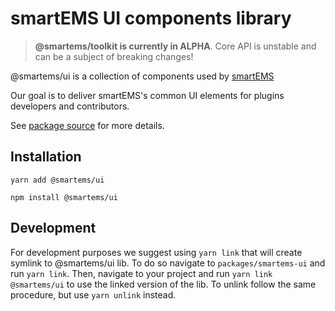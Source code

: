 # smartEMS UI components library

> **@smartems/toolkit is currently in ALPHA**. Core API is unstable and can be a subject of breaking changes!

@smartems/ui is a collection of components used by [smartEMS](https://github.com/smartems/smartems)

Our goal is to deliver smartEMS's common UI elements for plugins developers and contributors.

See [package source](https://github.com/smartems/smartems/tree/master/packages/smartems-ui) for more details.

## Installation

`yarn add @smartems/ui`

`npm install @smartems/ui`

## Development

For development purposes we suggest using `yarn link` that will create symlink to @smartems/ui lib. To do so navigate to `packages/smartems-ui` and run `yarn link`. Then, navigate to your project and run `yarn link @smartems/ui` to use the linked version of the lib. To unlink follow the same procedure, but use `yarn unlink` instead.
